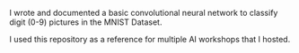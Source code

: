 I wrote and documented a basic convolutional neural network to classify digit (0-9) pictures in the MNIST Dataset.

I used this repository as a reference for multiple AI workshops that I hosted.

